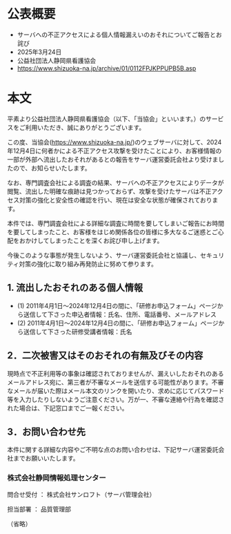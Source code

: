 # 公表概要
- サーバへの不正アクセスによる個人情報漏えいのおそれについてご報告とお詫び
- 2025年3月24日
- 公益社団法人静岡県看護協会
- https://www.shizuoka-na.jp/archive/01/0112FPJKPPUPB5B.asp

# 本文
平素より公益社団法人静岡県看護協会（以下、「当協会」といいます。）のサービスをご利用いただき、誠にありがとうございます。

この度、当協会(https://www.shizuoka-na.jp/)のウェブサーバに対して、2024年12月4日に何者かによる不正アクセス攻撃を受けたことにより、お客様情報の一部が外部へ流出したおそれがあるとの報告をサーバ運営委託会社より受けましたので、お知らせいたします。

なお、専門調査会社による調査の結果、サーバへの不正アクセスによりデータが閲覧、流出した明確な痕跡は見つかっておらず、攻撃を受けたサーバは不正アクセス対策の強化と安全性の確認を行い、現在は安全な状態が確保されております。

本件では、専門調査会社による詳細な調査に時間を要してしまいご報告にお時間を要してしまったこと、お客様をはじめ関係各位の皆様に多大なるご迷惑とご心配をおかけしてしまったことを深くお詫び申し上げます。

今後このような事態が発生しないよう、サーバ運営委託会社と協議し、セキュリティ対策の強化に取り組み再発防止に努めて参ります。

## 1. 流出したおそれのある個人情報
- (1)	2011年4月1日～2024年12月4日の間に、「研修お申込フォーム」ページから送信して下さった申込者情報：氏名、住所、電話番号、メールアドレス
- (2)	2011年4月1日～2024年12月4日の間に、「研修お申込フォーム」ページから送信して下さった研修受講者情報：氏名

## 2．二次被害又はそのおそれの有無及びその内容
現時点で不正利用等の事象は確認されておりませんが、漏えいしたおそれのあるメールアドレス宛に、第三者が不審なメールを送信する可能性があります。不審なメールが届いた際はメール本文のリンクを開いたり、求めに応じてパスワード等を入力したりしないようご注意ください。万が一、不審な連絡や行為を確認された場合は、下記窓口までご一報ください。

## 3．お問い合わせ先
本件に関する詳細な内容やご不明な点のお問い合わせは、下記サーバ運営委託会社までお願いいたします。

### 株式会社静岡情報処理センター
問合せ受付	：	株式会社サンロフト（サーバ管理会社）

担当部署	：	品質管理部

（省略）
